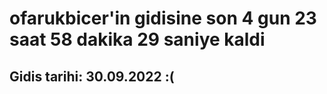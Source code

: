 # ofarukbicer'in gidisine son 4 gun 23 saat 58 dakika 29 saniye kaldi

## Gidis tarihi: 30.09.2022 :(